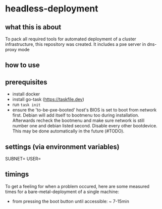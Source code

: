# headless-deployment

## what this is about
To pack all required tools for automated deployment of a cluster infrastructure, this repository was created. It includes a pxe server in dns-proxy mode
## how to use

## prerequisites
- install docker
- install go-task (https://taskfile.dev)
- run ```task init```
- ensure the 'to-be-pxe-booted' host's BIOS is set to boot from network first. Debian will add itself to bootmenu too during installation. Afterwards recheck the bootmenu and make sure network is still number one and debian listed second. Disable every other bootdevice. This may be done automatically in the future (#TODO).


## settings (via environment variables)
SUBNET=
USER=

## timings
To get a feeling for when a problem occured, here are some measured times for a bare-metal-deployment of a single machine:
- from pressing the boot button until accessible: ~ 7-15min
